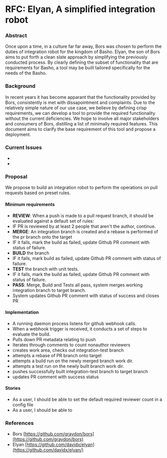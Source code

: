 # RFC: Elyan, A simplified integration robot
 
 ### Abstract
 
 Once upon a time, in a culture far far away, Bors was chosen to perform the duties of integration robot for the kingdom of Basho.
 Elyan, the son of Bors aims to put forth a clean slate approach by simplifying the previously conducted process.
 By clearly defining the subset of functionality that are requirements for Basho, a tool may be built tailored specifically for the needs of the Basho.
 
 ### Background
 
 In recent years it has become apparant that the functionality provided by Bors, consistently is met with dissapointment and complaints.
 Due to the relatively simple nature of our use case, we believe by defining crisp requirements, we can develop a tool to provide the required functionality without the current deficiencies.
 We hope to involve all major stakeholders and consumers of Bors, distilling a list of minimally required features. 
 This document aims to clarify the base requirement of this tool and propose a deployment.
 
 ### Current Issues
 
 - 
 - 
 
 ### Proposal
 
 We propose to build an integration robot to perform the operations on pull requests based on preset rules.
 
 
 #### Minimum requirements
 
 - **REVIEW**: When a push is made to a pull request branch, it should be evaluated against a default set of rules:
  -  IF PR is reviewed by at least 2 people that aren't the author, continue.
 - **MERGE**: An integration branch is created and a rebase is performed of the pr branch onto the target
  - IF it fails, mark the build as failed, update Github PR comment with status of failure.
 - **BUILD** the branch
  - IF it fails, mark build as failed, update Github PR comment with status of failure.
 - **TEST** the branch with unit tests.
  - IF it fails, mark the build as failed, update Github PR comment with status of failure.
 - **PASS**: Merge, Build and Tests all pass, system merges working integration branch to target branch. 
  - System updates Github PR comment with status of success and closes PR
 
 #### Implementation 
 
 - A running daemon process listens for github webhook calls.
 - When a webhook trigger is received, it conducts a set of steps to evaluate the build.
 - Pulls down PR metadata relating to push
 - Iterates through comments to count nonauthor reviewers
 - creates work area, checks out integration-test branch
 - attempts a rebase of PR branch onto target
 - attempts a build run on the newly merged branch work dir.
 - attempts a test run on the newly built branch work dir.
 - pushes successfully built integration-test branch to target branch
 - updates PR comment with success status
 
 #### Stories
 - As a user, I should be able to set the default required reviewer count in a config file
 - As a user, I should be able to 
 
 
 ### References
 
 - Bors [https://github.com/graydon/bors](https://github.com/graydon/bors)
 - Elyan [https://github.com/davidx/elyan](https://github.com/davidx/elyan/)